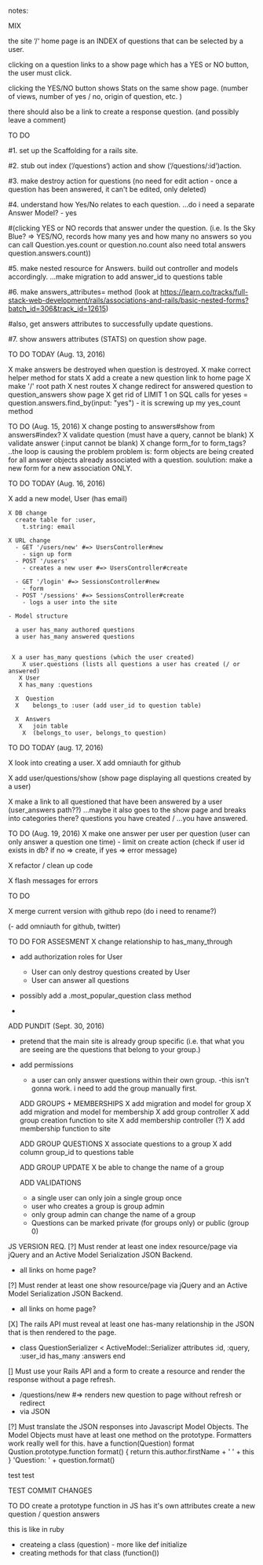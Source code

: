 notes:

MIX

the site ‘/‘ home page is an INDEX of questions that can be selected by a user.

clicking on a question links to a show page which has a YES or NO button, the user must click. 

clicking the YES/NO button shows Stats on the same show page. (number of views, number of yes / no, origin of question, etc. ) 


there should also be a link to create a response question. (and possibly leave a comment) 


TO DO 

#1. set up the Scaffolding for a rails site. 

#2. stub out index (‘/questions‘) action and show (‘/questions/:id‘)action. 

#3. make destroy action for questions (no need for edit action - once a question has been answered, it can't be edited, only deleted)

#4. understand how Yes/No relates to each question. …do i need a separate Answer Model? - yes

#(clicking YES or NO records that answer under the question. (i.e. Is the Sky Blue? => YES/NO, records how many yes and how many no answers so you can call Question.yes.count or question.no.count also need total answers question.answers.count))

#5. make nested resource for Answers. build out controller and models accordingly. ...make migration to add answer_id to questions table  


#6. make answers_attributes= method (look at https://learn.co/tracks/full-stack-web-development/rails/associations-and-rails/basic-nested-forms?batch_id=306&track_id=12615) 

#also, get answers attributes to successfully update questions. 

#7. show answers attributes (STATS) on question show page. 


TO DO TODAY (Aug. 13, 2016)

X make answers be destroyed when question is destroyed. 
X make correct helper method for stats
X add a create a new question link to home page
X make '/' root path
X nest routes
X change redirect for answered question to question_answers show page
X get rid of LIMIT 1 on SQL calls for yeses = question.answers.find_by(input: "yes") - it is screwing up my yes_count method

TO DO (Aug. 15, 2016)
X change posting to answers#show from answers#index?
X validate question (must have a query, cannot be blank)
X validate answer (:input cannot be blank) 
X change form_for to form_tags? ..the loop is causing the problem
  problem is: form objects are being created for all answer objects already associated with a question. 
  soulution: make a new form for a new association ONLY. 

TO DO TODAY (Aug. 16, 2016)

X add a new model, User (has email)


    X DB change
      create table for :user, 
        t.string: email

    X URL change
      - GET '/users/new' #=> UsersController#new
        - sign up form
      - POST '/users'
        - creates a new user #=> UsersController#create

      - GET '/login' #=> SessionsController#new
        - form
      - POST '/sessions' #=> SessionsController#create
        - logs a user into the site

    - Model structure 

      a user has_many authored questions
      a user has_many answered questions


     X a user has_many questions (which the user created)
        X user.questions (lists all questions a user has created (/ or answered)
       X User 
       X has_many :questions

      X  Question
      X    belongs_to :user (add user_id to question table)

      X  Answers
       X   join table
        X  (belongs_to user, belongs_to question)

TO DO TODAY (aug. 17, 2016)

X look into creating a user.
X add omniauth for github

X add user/questions/show (show page displaying all questions created by a user)

X make a link to all questioned that have been answered by a user
  (user_answers path??) ...maybe it also goes to the show page and breaks into categories there? questions you have created / ...you have answered.

TO DO (Aug. 19, 2016)
X make one answer per user per question (user can only answer a question one time) - limit on create action (check if user id exists in db? if no => create, if yes => error message)

X refactor / clean up code 

X flash messages for errors

TO DO 

X merge current version with github repo (do i need to rename?)

(- add omniauth for github, twitter)



TO DO FOR ASSESMENT
X change relationship to has_many_through

- add authorization roles for User
  - User can only destroy questions created by User
  - User can answer all questions

- possibly add a .most_popular_question class method
- 


ADD PUNDIT (Sept. 30, 2016)
- pretend that the main site is already group specific (i.e. that what you are seeing are the questions that belong to your group.)
- add permissions
  - a user can only answer questions within their own group. 
  -this isn't gonna work. i need to add the group manually first. 

  ADD GROUPS + MEMBERSHIPS
  X add migration and model for group
  X add migration and model for membership
  X add group controller
  X add group creation function to site
  X add membership controller (?)
  X add membership function to site

  ADD GROUP QUESTIONS
  X associate questions to a group
  X add column group_id to questions table

  ADD GROUP UPDATE 
  X be able to change the name of a group

  ADD VALIDATIONS
  - a single user can only join a single group once
  - user who creates a group is group admin
  - only group admin can change the name of a group
  - Questions can be marked private (for groups only) or public (group 0)
  

JS VERSION REQ.
[?] Must render at least one index resource/page via jQuery and an Active Model Serialization JSON Backend.
  - all links on home page?

[?] Must render at least one show resource/page via jQuery and an Active Model Serialization JSON Backend.
  - all links on home page?

[X] The rails API must reveal at least one has-many relationship in the JSON that is then rendered to the page.
  - class QuestionSerializer < ActiveModel::Serializer
    attributes :id, :query, :user_id
    has_many :answers
    end


[] Must use your Rails API and a form to create a resource and render the response without a page refresh.
  - /questions/new #=> renders new question to page without refresh or redirect
  - via JSON 

[?] Must translate the JSON responses into Javascript Model Objects. The Model Objects must have at least one method on the prototype. Formatters work really well for this.
  have a 
  function(Question) 
    format
    Qustion.prototype.function format() {
    return this.author.firstName + ' ' + this
  }
  'Question: ' + question.format()

  test test 

TEST COMMIT CHANGES

TO DO 
create a prototype function in JS 
has it's own attributes 
create a new question / question answers 

 this is like in ruby
 - createing a class (question) - more like def initialize
 - creating methods for that class (function()) 

  

